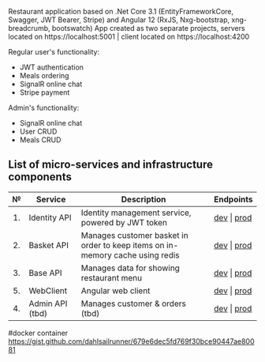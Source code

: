 Restaurant application based on .Net Core 3.1 (EntityFrameworkCore, Swagger, JWT Bearer, Stripe) and Angular 12 (RxJS, Nxg-bootstrap, xng-breadcrumb, bootswatch)
App created as two separate projects, servers located on https://localhost:5001 | client located on https://localhost:4200

Regular user's functionality:
* JWT authentication
* Meals ordering
* SignalR online chat
* Stripe payment

Admin's functionality:
* SignalR online chat
* User CRUD
* Meals CRUD

## List of micro-services and infrastructure components

<table>
   <thead>
    <th>№</th>
    <th>Service</th>
    <th>Description</th>
	<th>Endpoints</th>
  </thead>
  <tbody>
    <tr>
        <td align="center">1.</td>
        <td>Identity API</td>
        <td>Identity management service, powered by JWT token</td>
        <td>
            <a href="#">dev</a> | <a href="#">prod</a>
        </td>
    </tr>
    <tr>
        <td align="center">2.</td>
        <td>Basket API</td>
        <td>Manages customer basket in order to keep items on in-memory cache using redis</td>
        <td>
            <a href="#">dev</a> |
            <a href="#">prod</a>
        </td>
    </tr>
    <tr>
        <td align="center">3.</td>
        <td>Base API</td>
        <td>Manages data for showing restaurant menu</td>
        <td>
            <a href="#">dev</a> |
            <a href="#">prod</a>
        </td>
    </tr>
	<tr>
        <td align="center">5.</td>
        <td>WebClient</td>
        <td>Angular web client</td>
        <td>
            <a href="#">dev</a> |
            <a href="#">prod</a>
        </td>
    </tr>
	 <tr>
        <td align="center">4.</td>
        <td>Admin API (tbd)</td>
        <td>Manages customer & orders (tbd)</td>
        <td>
            <a href="#">dev</a> |
            <a href="#">prod</a>
        </td>
    </tr>
  </tbody>  
</table>

#docker container 
https://gist.github.com/dahlsailrunner/679e6dec5fd769f30bce90447ae80081